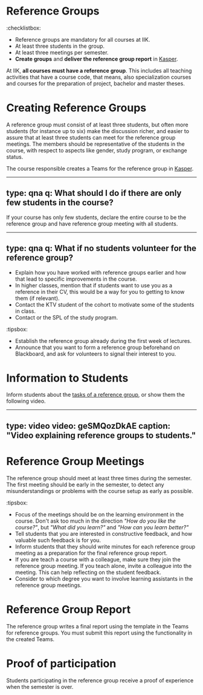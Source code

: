# Reference Groups

:checklistbox: 
* Reference groups are mandatory for all courses at IIK.
* At least three students in the group.
* At least three meetings per semester.
* **Create groups** and **deliver the reference group report** in [Kasper](https://studntnu.sharepoint.com/sites/studieplanlegging).


At IIK, **all courses must have a reference group**. This includes all teaching activities that have a course code, that means, also specialization courses and courses for the preparation of project, bachelor and master theses.


# Creating Reference Groups

A reference group must consist of at least three students, but often more students (for instance up to six) make the discussion richer, and easier to assure that at least three students can meet for the reference group meetings.
The members should be representative of the students in the course, with respect to aspects like gender, study program, or exchange status.

The course responsible creates a Teams for the reference group in [Kasper](https://studntnu.sharepoint.com/sites/studieplanlegging).


---
type: qna
q: What should I do if there are only few students in the course?
---
If your course has only few students, declare the entire course to be the reference group and have reference group meeting with all students.


---
type: qna
q: What if no students volunteer for the reference group?
---
* Explain how you have worked with reference groups earlier and how that lead to specific improvements in the course.
* In higher classes, mention that if students want to use you as a reference in their CV, this would be a way for you to getting to know them (if relevant).
* Contact the KTV student of the cohort to motivate some of the students in class.
* Contact or the SPL of the study program.



:tipsbox:
* Establish the reference group already during the first week of lectures.
* Announce that you want to form a reference group beforehand on Blackboard, and ask for volunteers to signal their interest to you.



# Information to Students

Inform students about the [tasks of a reference group](https://innsida.ntnu.no/wiki/-/wiki/Norsk/referansegruppe+-+kvalitetssikring+av+utdanning), or show them the following video.
   
---
type: video
video: geSMQozDkAE
caption: "Video explaining reference groups to students."
---

# Reference Group Meetings

The reference group should meet at least three times during the semester. The first meeting should be early in the semester, to detect any misunderstandings or problems with the course setup as early as possible.

:tipsbox:
* Focus of the meetings should be on the learning environment in the course. Don't ask too much in the direction _"How do you like the course?"_, but _"What did you learn?"_ and _"How can you learn better?"_
* Tell students that you are interested in constructive feedback, and how valuable such feedback is for you. 
* Inform students that they should write minutes for each reference group meeting as a preparation for the final reference group report.
* If you are teach a course with a colleague, make sure they join the reference group meeting. If you teach alone, invite a colleague into the meeting. This can help reflecting on the student feedback.
* Consider to which degree you want to involve learning assistants in the reference group meetings.


# Reference Group Report

The reference group writes a final report using the template in the Teams for reference groups.
You must submit this report using the functionality in the created Teams. 

# Proof of participation

Students participating in the reference group receive a proof of experience when the semester is over. 